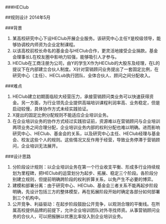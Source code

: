 ###HEClub

##规则设计
2014年5月

###背景
1. 某高校研究中心下设HEClub开展企业服务。该研究中心主任Y是校级领导，能够协调校内师资为企业定制课程。
2. 以该高校前校长命名的基金会与HEClub合作，更灵活地接受企业捐款。基金会理事长L在校友圈中影响力较强，能够吸引人才参与。
3. HEClub在工商注册为公司，由Y的学生X作为HEClub的大股东及经理，在L的提议下在内部建立合伙人制度。X针对营销顾问业务提出了一套固定比例，在研究中心（主任）、HECLub执行团队、全体合伙人、顾问之间分配收入。

###难点
1. HEClub建立初期面临较大经营压力，承接营销顾问类业务可以快速获得资金。另一方面，为行业领先企业提供高端培训课程利润率高、业务稳定，但是启动较慢，具体协作方式未经实践验证。
2. X提出的固定比例分配规则不能适应企业培训业务。
3. 在企业培训业务的协作方式经过实践验证前，资源难以在营销顾问与企业培训两项业务之间合理分配，企业培训业务内部的权利分配也难以明确。进而影响研究中心、HEClub、基金会的关系，以及研究中心主任、HEClub经理与基金会、校友这些个人的规则。这些情况又反作用于经营，导致业务停滞于营销顾问，企业培训无法展开。

###设计思路
1. 分阶段设计规则：以企业培训业务在第一个行业收支平衡、形成多行业持续规划为里程碑，把HEClub的运营划分为起步、拓展、稳定三个阶段。各阶段分别建立规则，但提前明确跨阶段的权利折算关系，以免产生不必要的博弈。
2. 建模和部署分离：由于研究中心、HEClub、基金会三者关系不能再起步阶段明确，先设计包括三方的整体模型，再在拓展阶段开始时确定各部分如何部署到三个机构中。
3. 公开竞争、利益驱动：在起步阶段鼓励公开竞争，以观测合理的平衡线。在所属高校提供品牌的前提下，允许企业培训团队对外寻找师资。从事营销顾问业务的合伙人，可以把报酬以优惠比率投入到企业培训业务。